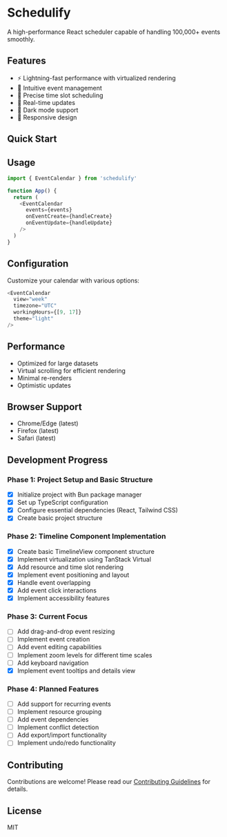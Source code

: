 # Schedulify

A high-performance React scheduler capable of handling 100,000+ events smoothly.

## Features
- ⚡️ Lightning-fast performance with virtualized rendering
- 📅 Intuitive event management
- 🎯 Precise time slot scheduling
- 🔄 Real-time updates
- 🌙 Dark mode support
- 📱 Responsive design

## Quick Start

## Usage
```typescript
import { EventCalendar } from 'schedulify'

function App() {
  return (
    <EventCalendar
      events={events}
      onEventCreate={handleCreate}
      onEventUpdate={handleUpdate}
    />
  )
}
```

## Configuration
Customize your calendar with various options:
```typescript
<EventCalendar
  view="week"
  timezone="UTC"
  workingHours={[9, 17]}
  theme="light"
/>
```

## Performance
- Optimized for large datasets
- Virtual scrolling for efficient rendering
- Minimal re-renders
- Optimistic updates

## Browser Support
- Chrome/Edge (latest)
- Firefox (latest)
- Safari (latest)

## Development Progress

### Phase 1: Project Setup and Basic Structure
- [x] Initialize project with Bun package manager
- [x] Set up TypeScript configuration
- [x] Configure essential dependencies (React, Tailwind CSS)
- [x] Create basic project structure

### Phase 2: Timeline Component Implementation
- [x] Create basic TimelineView component structure
- [x] Implement virtualization using TanStack Virtual
- [x] Add resource and time slot rendering
- [x] Implement event positioning and layout
- [x] Handle event overlapping
- [x] Add event click interactions
- [x] Implement accessibility features

### Phase 3: Current Focus
- [ ] Add drag-and-drop event resizing
- [ ] Implement event creation
- [ ] Add event editing capabilities
- [ ] Implement zoom levels for different time scales
- [ ] Add keyboard navigation
- [x] Implement event tooltips and details view

### Phase 4: Planned Features
- [ ] Add support for recurring events
- [ ] Implement resource grouping
- [ ] Add event dependencies
- [ ] Implement conflict detection
- [ ] Add export/import functionality
- [ ] Implement undo/redo functionality

## Contributing
Contributions are welcome! Please read our [Contributing Guidelines](CONTRIBUTING.md) for details.

## License
MIT

